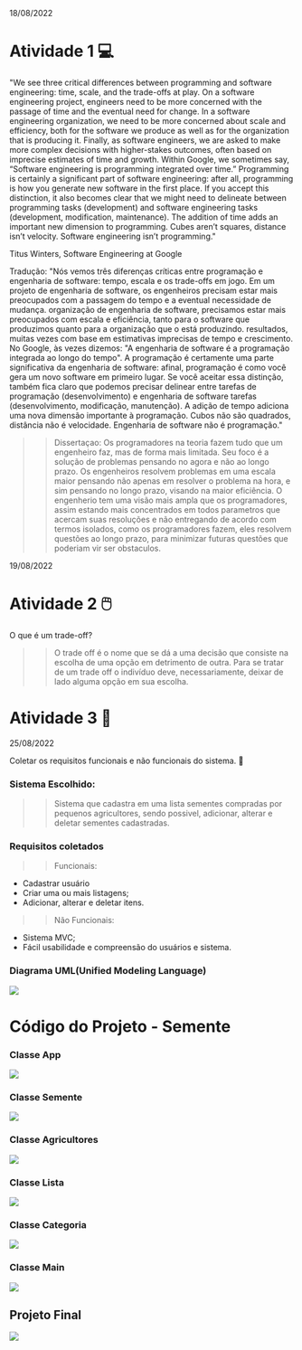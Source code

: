 18/08/2022
# Atividade 1 :computer:
"We see three critical differences between programming and software engineering: time, scale, and the trade-offs at play. On a software engineering project, engineers need to be more concerned with the passage of time and the eventual need for change. In a software engineering organization, we need to be more concerned about scale and efficiency, both for the software we produce as well as for the organization that is producing it. Finally, as software engineers, we are asked to make more complex decisions with higher-stakes outcomes, often based on imprecise estimates of time and growth. Within Google, we sometimes say, “Software engineering is programming integrated over time.” Programming is certainly a significant part of software engineering: after all, programming is how you generate new software in the first place. If you accept this distinction, it also becomes clear that we might need to delineate between programming tasks (development) and software engineering tasks (development, modification, maintenance). The addition of time adds an important new dimension to programming. Cubes aren’t squares, distance isn’t velocity. Software engineering isn’t programming."

Titus Winters, Software Engineering at Google


 Tradução: "Nós vemos três diferenças críticas entre programação e engenharia de software: tempo, escala e os trade-offs em jogo. Em um projeto de engenharia de software, os engenheiros precisam estar mais preocupados com a passagem do tempo e a eventual necessidade de mudança. organização de engenharia de software, precisamos estar mais preocupados com escala e eficiência, tanto para o software que produzimos quanto para a organização que o está produzindo. resultados, muitas vezes com base em estimativas imprecisas de tempo e crescimento. No Google, às vezes dizemos: "A engenharia de software é a programação integrada ao longo do tempo". A programação é certamente uma parte significativa da engenharia de software: afinal, programação é como você gera um novo software em primeiro lugar. Se você aceitar essa distinção, também fica claro que podemos precisar delinear entre tarefas de programação (desenvolvimento) e engenharia de software tarefas (desenvolvimento, modificação, manutenção). A adição de tempo adiciona uma nova dimensão importante à programação. Cubos não são quadrados, distância não é velocidade. Engenharia de software não é programação."


>> Dissertaçao: Os programadores na teoria fazem tudo que um engenheiro faz, mas de forma mais limitada. Seu foco é a solução de problemas pensando no agora e não ao longo prazo. Os engenheiros resolvem problemas em uma escala maior pensando não apenas em resolver o problema na hora, e sim pensando no longo prazo, visando na maior eficiência. O engenherio tem uma visão mais ampla que os programadores, assim estando mais concentrados em todos parametros que acercam suas resoluções e não entregando de acordo com termos isolados, como os programadores fazem, eles resolvem questões ao longo prazo, para minimizar futuras questões que poderiam vir ser obstaculos. 

19/08/2022

# Atividade 2 	:computer_mouse:
O que é um trade-off? 

>> O trade off é o nome que se dá a uma decisão que consiste na escolha de uma opção em detrimento de outra. Para se tratar de um trade off o indivíduo deve, necessariamente, deixar de lado alguma opção em sua escolha.


# Atividade 3 	:electric_plug:

25/08/2022

Coletar os requisitos funcionais e não funcionais do sistema. :seedling:

### Sistema Escolhido:
> > Sistema que cadastra em uma lista sementes compradas por pequenos agricultores, sendo possivel, adicionar, alterar e deletar sementes cadastradas. 

### Requisitos coletados
> > Funcionais:
- Cadastrar usuário
- Criar uma ou mais listagens;
- Adicionar, alterar e deletar itens.

> > Não Funcionais:
- Sistema MVC;
- Fácil usabilidade e compreensão do usuários e sistema.

### Diagrama UML(Unified Modeling Language)
<img src = "https://github.com/deborataira/Bertoti/Imagens/Classe.png"/>


# Código do Projeto - Semente 
### Classe App
<img src = "https://github.com/deborataira/Bertoti/imagens/App.png " />

### Classe Semente
<img src = "https://github.com/deborataira/Bertoti/imagens/Semente.png " />

### Classe Agricultores
<img src = "https://github.com/deborataira/Bertoti/imagens/Agricultores.png " />

### Classe Lista
<img src = "https://github.com/deborataira/Bertoti/imagens/Lista.png " />

### Classe Categoria
<img src = "https://github.com/deborataira/Bertoti/imagens/Categoria.png " />

### Classe Main 
<img src = "https://github.com/deborataira/Bertoti/imagens/Main.png " />

## Projeto Final
<img src = "https://github.com/deborataira/Bertoti/imagens/Final.png " />

 

    
   





